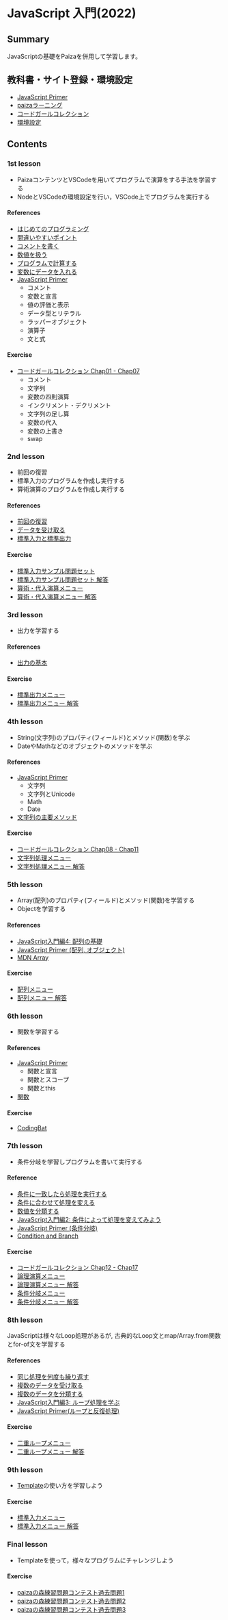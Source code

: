 # JavaScript 入門(2022)

## Summary

JavaScriptの基礎をPaizaを併用して学習します。

## 教科書・サイト登録・環境設定

- [JavaScript Primer](https://jsprimer.net/)
- [paizaラーニング](https://paiza.jp)
- [コードガールコレクション](https://paiza.jp/cgc)
- [環境設定](./docs/environment.md)

## Contents

### 1st lesson

- PaizaコンテンツとVSCodeを用いてプログラムで演算をする手法を学習する
- NodeとVSCodeの環境設定を行い，VSCode上でプログラムを実行する

#### References

- [はじめてのプログラミング](https://paiza.jp/works/javascript/trial/javascript-trial-1/63001)
- [間違いやすいポイント](https://paiza.jp/works/javascript/trial/javascript-trial-1/63002)
- [コメントを書く](https://paiza.jp/works/javascript/trial/javascript-trial-1/63003 )
- [数値を扱う](https://paiza.jp/works/javascript/trial/javascript-trial-1/63004)
- [プログラムで計算する](https://paiza.jp/works/javascript/trial/javascript-trial-1/63005)
- [変数にデータを入れる](https://paiza.jp/works/javascript/trial/javascript-trial-1/63006)
- [JavaScript Primer](https://jsprimer.net/)
  - コメント
  - 変数と宣言
  - 値の評価と表示
  - データ型とリテラル
  - ラッパーオブジェクト
  - 演算子
  - 文と式

#### Exercise

- [コードガールコレクション Chap01 - Chap07](https://paiza.jp/cgc)
  - コメント
  - 文字列
  - 変数の四則演算
  - インクリメント・デクリメント
  - 文字列の足し算
  - 変数の代入
  - 変数の上書き
  - swap

### 2nd lesson

- 前回の復習
- 標準入力のプログラムを作成し実行する
- 算術演算のプログラムを作成し実行する

#### References

- [前回の復習](./docs/jsbasics.md)
- [データを受け取る](https://paiza.jp/works/javascript/trial/javascript-trial-1/63007)
- [標準入力と標準出力](https://paiza.jp/works/javascript/trial/javascript-trial-1/63008)

#### Exercise

- [標準入力サンプル問題セット](https://paiza.jp/works/mondai/stdin/problem_index?language_uid=javascript)
- [標準入力サンプル問題セット 解答](./exercise/problems/stdin.md)
- [算術・代入演算メニュー](./exercise/template/arithmetic_substitution_op.md)
- [算術・代入演算メニュー 解答](./exercise/problems/arithmetic_substitution_op.md)


### 3rd lesson 

- 出力を学習する

#### References

- [出力の基本](./docs/stdout.md)

#### Exercise

- [標準出力メニュー](https://paiza.jp/works/mondai/stdout_primer/problem_index?language_uid=javascript)
- [標準出力メニュー 解答](./exercise/problems/stdout_primer.md)


### 4th lesson

- String(文字列)のプロパティ(フィールド)とメソッド(関数)を学ぶ
- DateやMathなどのオブジェクトのメソッドを学ぶ

#### References

- [JavaScript Primer](https://jsprimer.net/)
  - 文字列
  - 文字列とUnicode
  - Math
  - Date
- [文字列の主要メソッド](./docs/string.md)


#### Exercise

- [コードガールコレクション Chap08 - Chap11](https://paiza.jp/cgc) 
- [文字列処理メニュー](./exercise/template/string_primer.md)
- [文字列処理メニュー 解答](./exercise/problems/string_primer.md)

### 5th lesson

- Array(配列)のプロパティ(フィールド)とメソッド(関数)を学習する
- Objectを学習する

#### References

- [JavaScript入門編4: 配列の基礎](https://paiza.jp/works/js/primer/beginner-js4)
- [JavaScript Primer (配列, オブジェクト)](https://jsprimer.net/)
- [MDN Array](https://developer.mozilla.org/ja/docs/Web/JavaScript/Reference/Global_Objects/Array)

#### Exercise

- [配列メニュー](./exercise/template/array_primer.md)
- [配列メニュー 解答](./exercise/problems/array_primer.md)


### 6th lesson

- 関数を学習する

#### References

- [JavaScript Primer](https://jsprimer.net/)
  - 関数と宣言
  - 関数とスコープ
  - 関数とthis
- [関数](./docs/function.md)

#### Exercise

- [CodingBat](./exercise/codingbatJS/README.md)

### 7th lesson

- 条件分岐を学習しプログラムを書いて実行する

#### Reference

- [条件に一致したら処理を実行する](https://paiza.jp/works/javascript/trial/javascript-trial-1/63009)
- [条件に合わせて処理を変える ](https://paiza.jp/works/javascript/trial/javascript-trial-1/63010)
- [数値を分類する](https://paiza.jp/works/javascript/trial/javascript-trial-1/63011)
- [JavaScript入門編2: 条件によって処理を変えてみよう](https://paiza.jp/works/js/primer/beginner-js2)
- [JavaScript Primer (条件分岐)](https://jsprimer.net/)
- [Condition and Branch](./docs/condition_branch.md)

#### Exercise

- [コードガールコレクション Chap12 - Chap17](https://paiza.jp/cgc)
- [論理演算メニュー](./exercise/template/logical_operation.md)
- [論理演算メニュー 解答](./exercise/problems/logical_operation.md)
- [条件分岐メニュー](./exercise/template/conditions_branch.md)
- [条件分岐メニュー 解答](./exercise/problems/conditions_branch.md)


### 8th lesson

JavaScriptは様々なLoop処理があるが, 古典的なLoop文とmap/Array.from関数とfor-of文を学習する

#### References

- [同じ処理を何度も繰り返す](https://paiza.jp/works/javascript/trial/javascript-trial-1/63012)
- [複数のデータを受け取る](https://paiza.jp/works/javascript/trial/javascript-trial-1/63013)
- [複数のデータを分類する](https://paiza.jp/works/javascript/trial/javascript-trial-1/63014)
- [JavaScript入門編3: ループ処理を学ぶ](https://paiza.jp/works/js/primer/beginner-js3)
- [JavaScript Primer(ループと反復処理)](https://jsprimer.net/)

#### Exercise

- [二重ループメニュー](./exercise/template/double_roop_problems.md)
- [二重ループメニュー 解答](./exercise/problems/double_roop_problems.md)

### 9th lesson

- [Template](./docs/snippet.md)の使い方を学習しよう

#### Exercise

- [標準入力メニュー](https://paiza.jp/works/mondai/stdin_primer/problem_index?language_uid=javascript)
- [標準入力メニュー 解答](./exercise/problems/stdin_primer.md)

### Final lesson

- Templateを使って，様々なプログラムにチャレンジしよう

#### Exercise

- [paizaの森練習問題コンテスト過去問題1](./exercise/problems/forest_contest_001.md)
- [paizaの森練習問題コンテスト過去問題2](./exercise/problems/forest_contest_002.md)
- [paizaの森練習問題コンテスト過去問題3](./exercise/problems/forest_contest_003.md)
